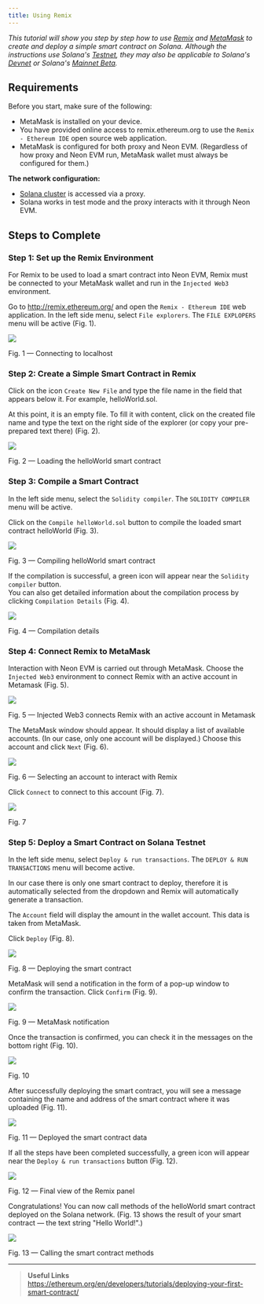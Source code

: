 ```yaml
---
title: Using Remix
---
```


*This tutorial will show you step by step how to use [Remix](about/terminology.md#remix) and [MetaMask](about/terminology.md#metamask) to create and deploy a simple smart contract on Solana. Although the instructions use Solana's [Testnet](https://docs.solana.com/clusters#testnet), they may also be applicable to Solana's [Devnet](https://docs.solana.com/clusters#devnet) or Solana's [Mainnet Beta](https://docs.solana.com/clusters#mainnet-beta).*

## Requirements
Before you start, make sure of the following:
  * MetaMask is installed on your device.  
  * You have provided online access to remix.ethereum.org to use the `Remix - Ethereum IDE` open source web application.
  * MetaMask is configured for both proxy and Neon EVM. (Regardless of how proxy and Neon EVM run, MetaMask wallet must always be configured for them.)

**The network configuration:**
  * [Solana cluster](https://docs.solana.com/clusters) is accessed via a proxy.
  * Solana works in test mode and the proxy interacts with it through Neon EVM.

## Steps to Complete

### Step 1: Set up the Remix Environment

For Remix to be used to load a smart contract into Neon EVM, Remix must be connected to your MetaMask wallet and run in the `Injected Web3` environment.  

Go to http://remix.ethereum.org/ and open the `Remix - Ethereum IDE` web application. In the left side menu, select `File explorers`. The `FILE EXPLOPERS` menu will be active (Fig. 1).  

<div class='neon-img-width-600' style={{textAlign: 'center'}}>

![](img/remix-1.png)

Fig. 1 — Connecting to localhost

</div>

### Step 2: Create a Simple Smart Contract in Remix

Click on the icon `Create New File` and type the file name in the field that appears below it. For example, helloWorld.sol.  

At this point, it is an empty file. To fill it with content, click on the created file name and type the text on the right side of the explorer (or copy your pre-prepared text there) (Fig. 2).  

<div class='neon-img-width-600' style={{textAlign: 'center'}}>

![](img/remix-2.png)

Fig. 2 — Loading the helloWorld smart contract

</div>

### Step 3: Compile a Smart Contract

In the left side menu, select the `Solidity compiler`. The `SOLIDITY COMPILER` menu will be active.  

Click on the `Compile helloWorld.sol` button to compile the loaded smart contract helloWorld (Fig. 3).  

<div class='neon-img-width-600' style={{textAlign: 'center'}}>

![](img/remix-3.png)

Fig. 3 — Compiling helloWorld smart contract

</div>

If the compilation is successful, a green icon will appear near the `Solidity compiler` button.  
You can also get detailed information about the compilation process by clicking `Compilation Details` (Fig. 4).  

<div class='neon-img-width-600' style={{textAlign: 'center'}}>

![](img/remix-4.png)

Fig. 4 — Compilation details

</div>

### Step 4: Connect Remix to MetaMask

Interaction with Neon EVM is carried out through MetaMask. Choose the `Injected Web3` environment to connect Remix with an active account in Metamask (Fig. 5).  

<div class='neon-img-width-300' style={{textAlign: 'center'}}>

![](img/remix-5.png)

Fig. 5 — Injected Web3 connects Remix with an active account in Metamask

</div>

The MetaMask window should appear. It should display a list of available accounts. (In our case, only one account will be displayed.) Choose this account and click `Next` (Fig. 6).  

<div class='neon-img-box-300' style={{textAlign: 'center'}}>

![](img/remix-6.png)

Fig. 6 — Selecting an account to interact with Remix

</div>

Click `Connect` to connect to this account (Fig. 7).

<div class='neon-img-box-300' style={{textAlign: 'center'}}>

![](img/remix-7.png)

Fig. 7

</div>

### Step 5: Deploy a Smart Contract on Solana Testnet

In the left side menu, select `Deploy & run transactions`. The `DEPLOY & RUN TRANSACTIONS` menu will become active.  

In our case there is only one smart contract to deploy, therefore it is automatically selected from the dropdown and Remix will automatically generate a transaction.  

The `Account` field will display the amount in the wallet account. This data is taken from MetaMask.  

Click `Deploy` (Fig. 8).  

<div class='neon-img-width-600' style={{textAlign: 'center'}}>

![](img/remix-8.png)

Fig. 8 — Deploying the smart contract

</div>

MetaMask will send a notification in the form of a pop-up window to confirm the transaction. Click `Confirm` (Fig. 9).  

<div class='neon-img-box-300' style={{textAlign: 'center'}}>

![](img/remix-9.png)

Fig. 9 — MetaMask notification

</div>

Once the transaction is confirmed, you can check it in the messages on the bottom right (Fig. 10).  

<div class='neon-img-width-600' style={{textAlign: 'center'}}>

![](img/remix-10.png)

Fig. 10

</div>

After successfully deploying the smart contract, you will see a message containing the name and address of the smart contract where it was uploaded (Fig. 11).  

<div class='neon-img-width-300' style={{textAlign: 'center'}}>

![](img/remix-11.png)

Fig. 11 — Deployed the smart contract data

</div>

If all the steps have been completed successfully, a green icon will appear near the `Deploy & run transactions` button (Fig. 12).

<div class='neon-img-width-600' style={{textAlign: 'center'}}>

![](img/remix-12.png)

Fig. 12 — Final view of the Remix panel

</div>

Congratulations! You can now call methods of the helloWorld smart contract deployed on the Solana network. (Fig. 13 shows the result of your smart contract — the text string "Hello World!".)  

<div class='neon-img-width-300' style={{textAlign: 'center'}}>

![](img/remix-13.png)

Fig. 13 — Calling the smart contract methods

</div>

----

> **Useful Links**  
> https://ethereum.org/en/developers/tutorials/deploying-your-first-smart-contract/
